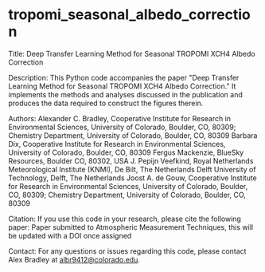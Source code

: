 # tropomi_seasonal_albedo_correction
Title: Deep Transfer Learning Method for Seasonal TROPOMI XCH4 Albedo Correction

Description:
This Python code accompanies the paper "Deep Transfer Learning Method for Seasonal TROPOMI XCH4 Albedo Correction."
It implements the methods and analyses discussed in the publication and produces the data required to construct the
figures therein.

Authors:
Alexander C. Bradley, Cooperative Institute for Research in Environmental Sciences, University of Colorado, Boulder, 
    CO, 80309; Chemistry Department, University of Colorado, Boulder, CO, 80309
Barbara Dix, Cooperative Institute for Research in Environmental Sciences, University of Colorado, Boulder, 
    CO, 80309
Fergus Mackenzie, BlueSky Resources, Boulder CO, 80302, USA
J. Pepijn Veefkind, Royal Netherlands Meteorological Institute (KNMI), De Bilt, The Netherlands
    Delft University of Technology, Delft, The Netherlands
Joost A. de Gouw, Cooperative Institute for Research in Environmental Sciences, University of Colorado, Boulder, 
    CO, 80309; Chemistry Department, University of Colorado, Boulder, CO, 80309

Citation:
If you use this code in your research, please cite the following paper:
    Paper submitted to Atmospheric Measurement Techniques, this will be updated with a DOI once assigned

Contact:
For any questions or issues regarding this code, please contact Alex Bradley at albr9412@colorado.edu.
